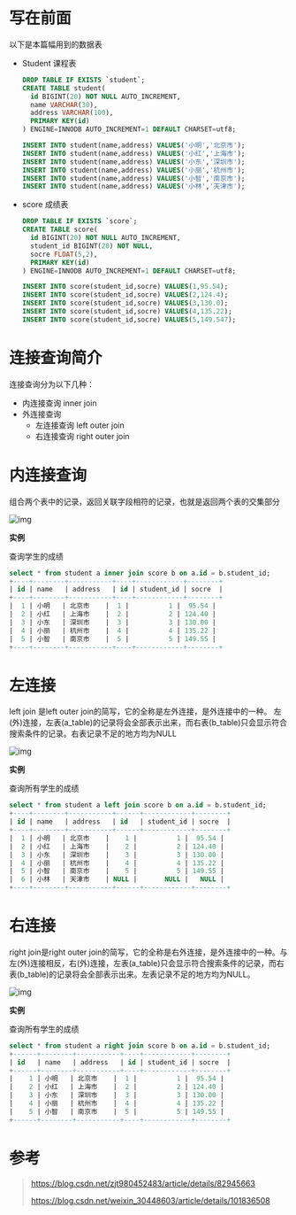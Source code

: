 # 写在前面

以下是本篇幅用到的数据表

- Student 课程表

  ```sql
  DROP TABLE IF EXISTS `student`;
  CREATE TABLE student(  
    id BIGINT(20) NOT NULL AUTO_INCREMENT,
    name VARCHAR(30),
    address VARCHAR(100),
    PRIMARY KEY(id)
  ) ENGINE=INNODB AUTO_INCREMENT=1 DEFAULT CHARSET=utf8;
  
  INSERT INTO student(name,address) VALUES('小明','北京市');
  INSERT INTO student(name,address) VALUES('小红','上海市');
  INSERT INTO student(name,address) VALUES('小东','深圳市');
  INSERT INTO student(name,address) VALUES('小丽','杭州市');
  INSERT INTO student(name,address) VALUES('小智','南京市');
  INSERT INTO student(name,address) VALUES('小林','天津市');
  ```

- score 成绩表

  ```sql
  DROP TABLE IF EXISTS `score`;
  CREATE TABLE score(  
    id BIGINT(20) NOT NULL AUTO_INCREMENT,
    student_id BIGINT(20) NOT NULL,
    socre FLOAT(5,2),
    PRIMARY KEY(id)
  ) ENGINE=INNODB AUTO_INCREMENT=1 DEFAULT CHARSET=utf8;
  
  INSERT INTO score(student_id,socre) VALUES(1,95.54);
  INSERT INTO score(student_id,socre) VALUES(2,124.4);
  INSERT INTO score(student_id,socre) VALUES(3,130.0);
  INSERT INTO score(student_id,socre) VALUES(4,135.22);
  INSERT INTO score(student_id,socre) VALUES(5,149.547);
  ```



# 连接查询简介

连接查询分为以下几种：

- 内连接查询 inner join
- 外连接查询
  - 左连接查询 left outer join
  - 右连接查询 right outer join  

# 内连接查询 

组合两个表中的记录，返回关联字段相符的记录，也就是返回两个表的交集部分

![img](https://img-blog.csdn.net/20181005173658980?watermark/2/text/aHR0cHM6Ly9ibG9nLmNzZG4ubmV0L3pqdDk4MDQ1MjQ4Mw==/font/5a6L5L2T/fontsize/400/fill/I0JBQkFCMA==/dissolve/70)

**实例**

查询学生的成绩

```sql
select * from student a inner join score b on a.id = b.student_id;
+----+--------+-----------+----+------------+--------+
| id | name   | address   | id | student_id | socre  |
+----+--------+-----------+----+------------+--------+
|  1 | 小明   | 北京市    |  1 |          1 |  95.54 |
|  2 | 小红   | 上海市    |  2 |          2 | 124.40 |
|  3 | 小东   | 深圳市    |  3 |          3 | 130.00 |
|  4 | 小丽   | 杭州市    |  4 |          4 | 135.22 |
|  5 | 小智   | 南京市    |  5 |          5 | 149.55 |
+----+--------+-----------+----+------------+--------+
```

# 左连接 

 left join 是left outer join的简写，它的全称是左外连接，是外连接中的一种。 左(外)连接，左表(a_table)的记录将会全部表示出来，而右表(b_table)只会显示符合搜索条件的记录。右表记录不足的地方均为NULL

![img](https://img-blog.csdn.net/20181005211357263?watermark/2/text/aHR0cHM6Ly9ibG9nLmNzZG4ubmV0L3pqdDk4MDQ1MjQ4Mw==/font/5a6L5L2T/fontsize/400/fill/I0JBQkFCMA==/dissolve/70)

**实例**

查询所有学生的成绩

```sql
select * from student a left join score b on a.id = b.student_id;
+----+--------+-----------+------+------------+--------+
| id | name   | address   | id   | student_id | socre  |
+----+--------+-----------+------+------------+--------+
|  1 | 小明   | 北京市    |    1 |          1 |  95.54 |
|  2 | 小红   | 上海市    |    2 |          2 | 124.40 |
|  3 | 小东   | 深圳市    |    3 |          3 | 130.00 |
|  4 | 小丽   | 杭州市    |    4 |          4 | 135.22 |
|  5 | 小智   | 南京市    |    5 |          5 | 149.55 |
|  6 | 小林   | 天津市    | NULL |       NULL |   NULL |
+----+--------+-----------+------+------------+--------+
```





# 右连接

right join是right outer join的简写，它的全称是右外连接，是外连接中的一种。与左(外)连接相反，右(外)连接，左表(a_table)只会显示符合搜索条件的记录，而右表(b_table)的记录将会全部表示出来。左表记录不足的地方均为NULL。

![img](https://img-blog.csdn.net/20181005213457811?watermark/2/text/aHR0cHM6Ly9ibG9nLmNzZG4ubmV0L3pqdDk4MDQ1MjQ4Mw==/font/5a6L5L2T/fontsize/400/fill/I0JBQkFCMA==/dissolve/70)

**实例**

查询所有学生的成绩

```sql
select * from student a right join score b on a.id = b.student_id;
+------+--------+-----------+----+------------+--------+
| id   | name   | address   | id | student_id | socre  |
+------+--------+-----------+----+------------+--------+
|    1 | 小明   | 北京市    |  1 |          1 |  95.54 |
|    2 | 小红   | 上海市    |  2 |          2 | 124.40 |
|    3 | 小东   | 深圳市    |  3 |          3 | 130.00 |
|    4 | 小丽   | 杭州市    |  4 |          4 | 135.22 |
|    5 | 小智   | 南京市    |  5 |          5 | 149.55 |
+------+--------+-----------+----+------------+--------+
```



# 参考

> https://blog.csdn.net/zjt980452483/article/details/82945663 
>
> https://blog.csdn.net/weixin_30448603/article/details/101836508



